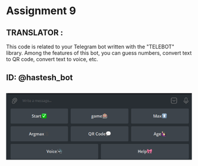 # Assignment 9


## TRANSLATOR :

This code is related to your Telegram bot written with the  "TELEBOT" library. Among the features of this bot, you can guess numbers, convert text to QR code, convert text to voice, etc.

## ID: @hastesh_bot

![screanshot](/assignment%209/Screenshot%20(145).png)
---